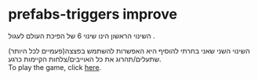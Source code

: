 # prefabs-triggers improve
השינוי הראשון הינו שינוי 6 של הפיכת העולם לעגול
.<br />

השינוי השני שאני בחרתי להוסיף היא האפשרות להשתמש בפצצה(פעמיים לכל היותר) שתעלים/תהרוג את כל האוייבים/צלחות הקיימות כרגע.<br />
To play the game, click [here](https://daniel-zaken.itch.io/02-prefabs-triggers-improve).
